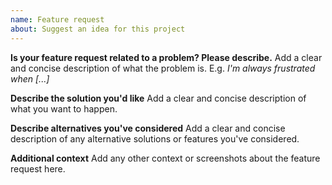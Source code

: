 ```yaml
---
name: Feature request
about: Suggest an idea for this project
---
```


**Is your feature request related to a problem? Please describe.**
Add a clear and concise description of what the problem is. E.g. *I'm always frustrated when [...]*

**Describe the solution you'd like**
Add a clear and concise description of what you want to happen.

**Describe alternatives you've considered**
Add a clear and concise description of any alternative solutions or features you've considered.

**Additional context**
Add any other context or screenshots about the feature request here.

